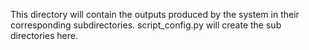 This directory will contain the outputs produced by the system in their corresponding subdirectories.
script_config.py will create the sub directories here.
